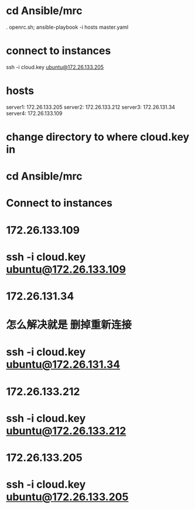 # cd Ansible/mrc
. openrc.sh; ansible-playbook -i hosts master.yaml

# connect to instances
ssh -i cloud.key ubuntu@172.26.133.205 

# hosts
server1: 172.26.133.205 
server2: 172.26.133.212 
server3: 172.26.131.34 
server4: 172.26.133.109 

# change directory to where cloud.key in
# cd Ansible/mrc
# Connect to instances
# 172.26.133.109
# ssh -i cloud.key ubuntu@172.26.133.109
# 172.26.131.34
# 怎么解决就是 删掉重新连接
# ssh -i cloud.key ubuntu@172.26.131.34
# 172.26.133.212
# ssh -i cloud.key ubuntu@172.26.133.212
# 172.26.133.205
# ssh -i cloud.key ubuntu@172.26.133.205